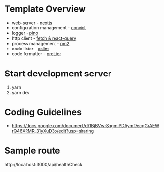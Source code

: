 # Template Overview

- web-server - [nextjs](https://nextjs.org/)
- configuration management - [convict](https://www.npmjs.com/package/convict)
- logger - [pino](https://github.com/pinojs/pino)
- http client - [fetch & react-query](https://react-query-v3.tanstack.com/)
- process management - [pm2](https://pm2.keymetrics.io/)
- code linter - [eslint](https://eslint.org/)
- code formatter - [prettier](https://prettier.io/)

# Start development server

1. yarn
2. yarn dev

# Coding Guidelines

- https://docs.google.com/document/d/1BjBVwrSngmiPDAymf7ecqGrAEWrQ46XRMR_31yXuD3o/edit?usp=sharing

# Sample route

http://localhost:3000/api/healthCheck
